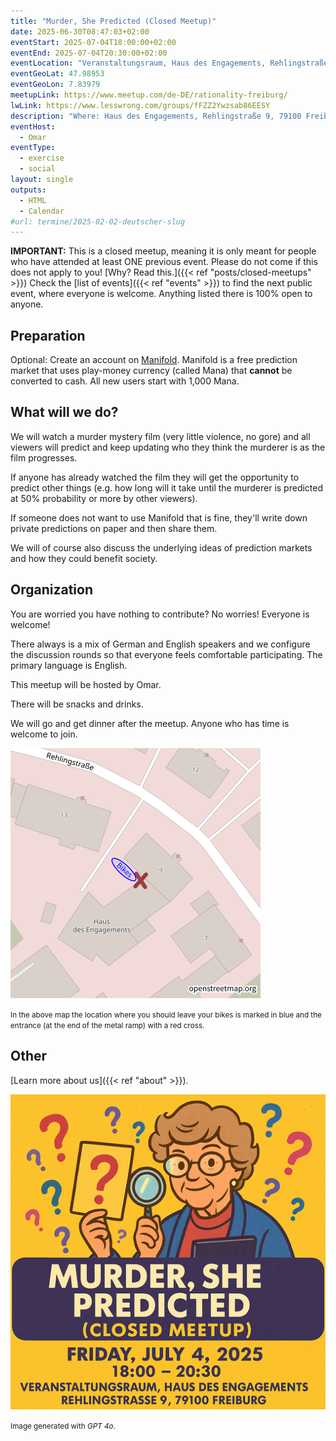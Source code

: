 ```yaml
---
title: "Murder, She Predicted (Closed Meetup)"
date: 2025-06-30T08:47:03+02:00
eventStart: 2025-07-04T18:00:00+02:00
eventEnd: 2025-07-04T20:30:00+02:00
eventLocation: "Veranstaltungsraum, Haus des Engagements, Rehlingstraße 9, 79100 Freiburg"
eventGeoLat: 47.98953
eventGeoLon: 7.83979
meetupLink: https://www.meetup.com/de-DE/rationality-freiburg/
lwLink: https://www.lesswrong.com/groups/fFZZ2Ywzsab86EESY
description: "Where: Haus des Engagements, Rehlingstraße 9, 79100 Freiburg. When: Friday, July 4th 2025 at 18:00 hours CEST."
eventHost:
  - Omar
eventType:
  - exercise
  - social
layout: single
outputs:
  - HTML
  - Calendar
#url: termine/2025-02-02-deutscher-slug
---
```


**IMPORTANT:** This is a closed meetup, meaning it is only meant for people who
have attended at least ONE previous event. Please do not come if this does not
apply to you! [Why? Read this.]({{< ref "posts/closed-meetups" >}}) Check the
[list of events]({{< ref "events" >}}) to find the next public event, where
everyone is welcome. Anything listed there is 100% open to anyone.


## Preparation

Optional: Create an account on [Manifold](https://manifold.markets/). Manifold
is a free prediction market that uses play-money currency (called Mana) that
**cannot** be converted to cash. All new users start with 1,000 Mana.


## What will we do?

We will watch a murder mystery film (very little violence, no gore) and all
viewers will predict and keep updating who they think the murderer is as the
film progresses.

If anyone has already watched the film they will get the opportunity to predict
other things (e.g. how long will it take until the murderer is predicted at 50%
probability or more by other viewers).

If someone does not want to use Manifold that is fine, they'll write down
private predictions on paper and then share them.

We will of course also discuss the underlying ideas of prediction markets and
how they could benefit society.


## Organization

You are worried you have nothing to contribute? No worries! Everyone is
welcome!

There always is a mix of German and English speakers and we configure the
discussion rounds so that everyone feels comfortable participating. The primary
language is English.

This meetup will be hosted by Omar.

There will be snacks and drinks.

We will go and get dinner after the meetup. Anyone who has time is welcome to
join.

![Location (Veranstaltungsraum, Haus des Engagements)](/images/hde-new-building-2.png)

<small>In the above map the location where you should leave your bikes is marked
in blue and the entrance (at the end of the metal ramp) with a red cross.</small>


## Other

[Learn more about us]({{< ref "about" >}}).

![Female detective holding up a magnifying glass](cover.png "Female detective holding up a magnifying glass")

<small>Image generated with _GPT 4o_.</small>
